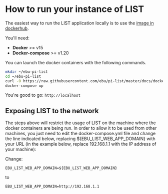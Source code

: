 # How to run your instance of LIST

The easiest way to run the LIST application locally is to use the [image in dockerhub](https://hub.docker.com/r/ebutech/pi-list/).

You'll need:

- **Docker** >= v15
- **Docker-compose** >= v1.20


You can launch the docker containers with the following commands.

```sh
mkdir ~/ebu-pi-list
cd ~/ebu-pi-list
curl -O https://raw.githubusercontent.com/ebu/pi-list/master/docs/docker-compose.yml
docker-compose up
```

You're good to go: `http://localhost`

## Exposing LIST to the network

The steps above will restrict the usage of LIST on the machine where the docker containers are being run. In order to allow it to be used from other machines, you just need to edit the docker-compose.yml file and change the line indicated below, replacing ${EBU_LIST_WEB_APP_DOMAIN} with your URL (in the example below, replace 192.168.1.1 with the IP address of your machine):

Change:

```EBU_LIST_WEB_APP_DOMAIN=${EBU_LIST_WEB_APP_DOMAIN}```

to

```EBU_LIST_WEB_APP_DOMAIN=http://192.168.1.1```
